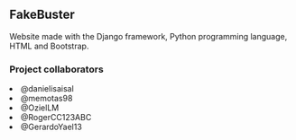 ## FakeBuster
Website made with the Django framework, Python programming language, HTML and Bootstrap.
### Project collaborators
<li>@danielisaisal</li>
<li>@memotas98</li>
<li>@OzielLM</li>
<li>@RogerCC123ABC</li>
<li>@GerardoYael13</li>
